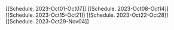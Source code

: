 [[Schedule. 2023-Oct01-Oct07]]
[[Schedule. 2023-Oct08-Oct14]]
[[Schedule. 2023-Oct15-Oct21]]
[[Schedule. 2023-Oct22-Oct28]]
[[Schedule. 2023-Oct29-Nov04]]
